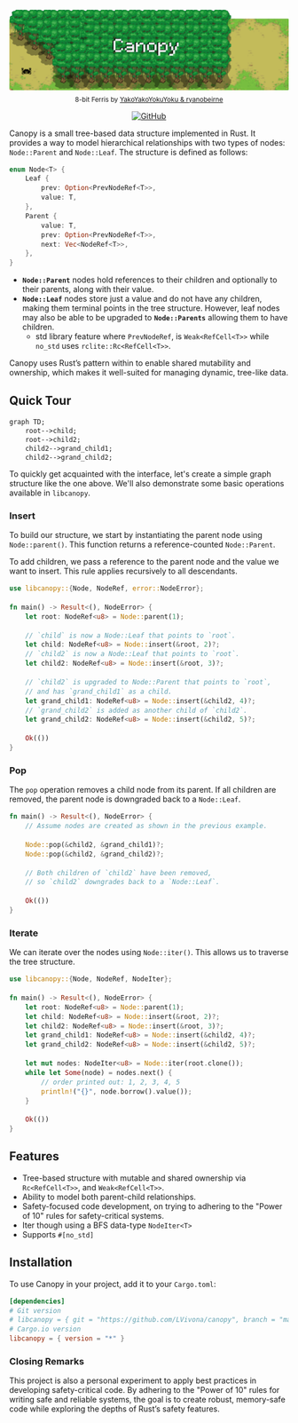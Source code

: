 <p align="center">
  <picture>
    <img alt="Canopy" src="https://github.com/LVivona/canopy/blob/main/.github/assets/banner.png?raw=true" style="max-width: 100%;">
  </picture>
  <br/>

  <sub>
    8-bit Ferris by <a href="https://users.rust-lang.org/t/ferris-as-an-8-bit-sprite/25346">YakoYakoYokuYoku & ryanobeirne</a>
  </sub>
  <br/>
</p>

 <p align="center">
    <a href="https://github.com/LVivona/canopy/blob/main/LICENCE.md"><img alt="GitHub" src="https://img.shields.io/badge/licence-MIT Licence-blue"></a>

</p>


Canopy is a small tree-based data structure implemented in Rust. It provides a way to model hierarchical relationships with two types of nodes: `Node::Parent` and `Node::Leaf`. The structure is defined as follows:

```rust
enum Node<T> {
    Leaf {
        prev: Option<PrevNodeRef<T>>,
        value: T,
    },
    Parent {
        value: T,
        prev: Option<PrevNodeRef<T>>,
        next: Vec<NodeRef<T>>,
    },
}
```

- **`Node::Parent`** nodes hold references to their children and optionally to their parents, along with their value.
- **`Node::Leaf`** nodes store just a value and do not have any children, making them terminal points in the tree structure. However, leaf nodes may also be able to be upgraded to **`Node::Parents`** allowing them to have children.
  - std library feature where ``PrevNodeRef``, is ``Weak<RefCell<T>>`` while `no_std` uses `rclite::Rc<RefCell<T>>`.

Canopy uses Rust’s pattern within to enable shared mutability and ownership, which makes it well-suited for managing dynamic, tree-like data.

## Quick Tour

```mermaid
graph TD;
    root-->child;
    root-->child2;
    child2-->grand_child1;
    child2-->grand_child2;
```

To quickly get acquainted with the interface, let's create a simple graph structure like the one above. We'll also demonstrate some basic operations available in `libcanopy`.

### **Insert**
To build our structure, we start by instantiating the parent node using `Node::parent()`. This function returns a reference-counted `Node::Parent`.

To add children, we pass a reference to the parent node and the value we want to insert. This rule applies recursively to all descendants.

```rust
use libcanopy::{Node, NodeRef, error::NodeError};

fn main() -> Result<(), NodeError> {
    let root: NodeRef<u8> = Node::parent(1);
    
    // `child` is now a Node::Leaf that points to `root`.
    let child: NodeRef<u8> = Node::insert(&root, 2)?;
    // `child2` is now a Node::Leaf that points to `root`.
    let child2: NodeRef<u8> = Node::insert(&root, 3)?;

    // `child2` is upgraded to Node::Parent that points to `root`,
    // and has `grand_child1` as a child.
    let grand_child1: NodeRef<u8> = Node::insert(&child2, 4)?;
    // `grand_child2` is added as another child of `child2`.
    let grand_child2: NodeRef<u8> = Node::insert(&child2, 5)?;
    
    Ok(())
}
```

### **Pop**
The `pop` operation removes a child node from its parent. If all children are removed, the parent node is downgraded back to a `Node::Leaf`.

```rust
fn main() -> Result<(), NodeError> {
    // Assume nodes are created as shown in the previous example.
    
    Node::pop(&child2, &grand_child1)?;
    Node::pop(&child2, &grand_child2)?;
    
    // Both children of `child2` have been removed,
    // so `child2` downgrades back to a `Node::Leaf`.
    
    Ok(())
}
```

### **Iterate**
We can iterate over the nodes using `Node::iter()`. This allows us to traverse the tree structure.

```rust
use libcanopy::{Node, NodeRef, NodeIter};

fn main() -> Result<(), NodeError> {
    let root: NodeRef<u8> = Node::parent(1);
    let child: NodeRef<u8> = Node::insert(&root, 2)?;
    let child2: NodeRef<u8> = Node::insert(&root, 3)?;
    let grand_child1: NodeRef<u8> = Node::insert(&child2, 4)?;
    let grand_child2: NodeRef<u8> = Node::insert(&child2, 5)?;

    let mut nodes: NodeIter<u8> = Node::iter(root.clone());
    while let Some(node) = nodes.next() {
        // order printed out: 1, 2, 3, 4, 5
        println!("{}", node.borrow().value());
    }
    
    Ok(())
}
```

## Features

- Tree-based structure with mutable and shared ownership via `Rc<RefCell<T>>`, and `Weak<RefCell<T>>`.
- Ability to model both parent-child relationships.
- Safety-focused code development, on trying to adhering to the "Power of 10" rules for safety-critical systems.
- Iter though using a BFS data-type `NodeIter<T>`
- Supports `#[no_std]`

## Installation

To use Canopy in your project, add it to your `Cargo.toml`:

```toml
[dependencies]
# Git version
# libcanopy = { git = "https://github.com/LVivona/canopy", branch = "main" }
# Cargo.io version
libcanopy = { version = "*" }


```

### Closing Remarks

This project is also a personal experiment to apply best practices in developing safety-critical code. By adhering to the "Power of 10" rules for writing safe and reliable systems, the goal is to create robust, memory-safe code while exploring the depths of Rust’s safety features.
